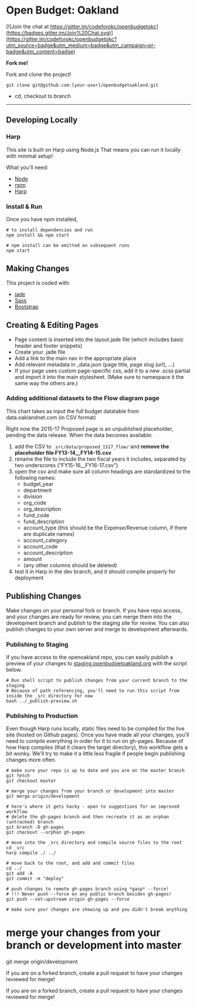 # Open Budget: Oakland

[![Join the chat at https://gitter.im/codeforokc/openbudgetokc](https://badges.gitter.im/Join%20Chat.svg)](https://gitter.im/codeforokc/openbudgetokc?utm_source=badge&utm_medium=badge&utm_campaign=pr-badge&utm_content=badge)

__Fork me!__

Fork and clone the project!

```
git clone git@github.com:[your-user]/openbudgetoakland.git
```

- cd, checkout to branch

---
## Developing Locally

### Harp

This site is built on Harp using Node.js That means you can run it locally with minimal setup!

What you'll need:

-  [Node](http://nodejs.org/download/)
-  [npm](https://www.npmjs.org/)
-  [Harp](http://harpjs.com/)


### Install & Run

Once you have npm installed,

```
# to install dependencies and run
npm install && npm start

# npm install can be omitted on subsequent runs
npm start
```

## Making Changes

This project is coded with:

- [jade](http://jade-lang.com/)
- [Sass](http://sass-lang.com/)
- [Bootstrap](http://getbootstrap.com/)


## Creating & Editing Pages

- Page content is inserted into the layout.jade file (which includes basic header and footer snippets)
- Create your .jade file
- Add a link to the main nav in the appropriate place
- Add relevant metadata in _data.json (page title, page slug (url), ...)
- If your page uses custom page-specific css, add it to a new .scss partial and import it into the main stylesheet. (Make sure to namespace it the same way the others are.)


### Adding additional datasets to the Flow diagram page

This chart takes as input the full budget datatable from data.oaklandnet.com
(in CSV format)

Right now the 2015-17 Proposed page is an unpublished placeholder, pending the data release. When the data becomes available: 

1. add the CSV to `_src/data/proposed_1517_flow/` and **remove the placeholder file FY13-14__FY14-15.csv**
1. rename the file to include the two fiscal years it includes, separated by two underscores ("FY15-16__FY16-17.csv")
1. open the csv and make sure all column headings are standardized to the following names:
    - budget_year
    - department
    - division
    - org_code
    - org_description
    - fund_code
    - fund_description
    - account_type (this should be the Expense/Revenue column, if there are duplicate names)
    - account_category
    - account_code
    - account_description
    - amount
    - (any other columns should be deleted)
1. test it in Harp in the dev branch, and it should compile properly for deployment

## Publishing Changes
Make changes on your personal fork or branch. If you have repo access, and your changes are ready for review, you can merge them into the development branch and publish to the staging site for review. You can also publish changes to your own server and merge to development afterwards.

### Publishing to Staging
If you have access to the openoakland repo, you can easily publish a preview of your changes to [staging.openbudgetoakland.org](http://staging.openbudgetoakland.org) with the script below.

```
# Run shell script to publish changes from your current branch to the staging 
# Because of path referencing, you'll need to run this script from inside the _src directory for now
bash ../_publish-preview.sh
```

### Publishing to Production

Even though Harp runs locally, static files need to be compiled for the live site (hosted on Github pages).
Once you have made all your changes, you'll need to compile everything in order for it to run on gh-pages. Because of how Harp compiles (that it clears the target directory), this workflow gets a bit wonky. We'll try to make it a little less fragile if people begin publishing changes more often.


```
# make sure your repo is up to date and you are on the master branch
git fetch
git checkout master

# merge your changes from your branch or development into master
git merge origin/development

# here's where it gets hacky - open to suggestions for an improved workflow
# delete the gh-pages branch and then recreate it as an orphan (untracked) branch
git branch -D gh-pages
git checkout --orphan gh-pages

# move into the _src directory and compile source files to the root
cd _src
harp compile ./ ../

# move back to the root, and add and commit files
cd ../
git add -A
git commit -m "deploy"
  
# push changes to remote gh-pages branch using *gasp* --force! 
# !!! Never push --force on any public branch besides gh-pages!
git push --set-upstream origin gh-pages --force  

# make sure your changes are showing up and you didn't break anything
```

# merge your changes from your branch or development into master
git merge origin/development

If you are on a forked branch, create a pull request to have your changes reviewed for merge!

If you are on a forked branch, create a pull request to have your changes reviewed for merge!
